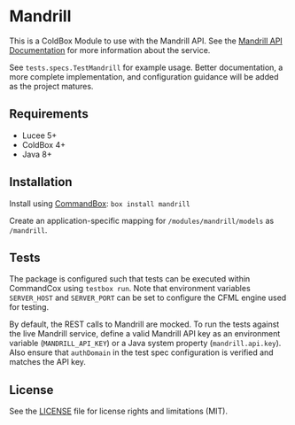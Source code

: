 # Mandrill

This is a ColdBox Module to use with the Mandrill API. See the [Mandrill API Documentation](https://mandrillapp.com/api/docs/) for more information about the service.

See `tests.specs.TestMandrill` for example usage. Better documentation, a more complete implementation, and configuration guidance will be added as the project matures.

## Requirements
- Lucee 5+
- ColdBox 4+
- Java 8+

## Installation

Install using [CommandBox](https://www.ortussolutions.com/products/commandbox):
`box install mandrill`

Create an application-specific mapping for `/modules/mandrill/models` as `/mandrill`.

## Tests

The package is configured such that tests can be executed within CommandCox using `testbox run`. Note that environment variables `SERVER_HOST` and `SERVER_PORT` can be set to configure the CFML engine used for testing.

By default, the REST calls to Mandrill are mocked. To run the tests against the live Mandrill service, define a valid Mandrill API key as an environment variable (`MANDRILL_API_KEY`) or a Java system property (`mandrill.api.key`). Also ensure that `authDomain` in the test spec configuration is verified and matches the API key.

## License

See the [LICENSE](LICENSE.txt) file for license rights and limitations (MIT).
